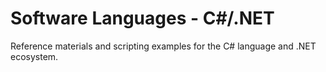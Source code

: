 # Software Languages - C#/.NET

Reference materials and scripting examples for the C# language and .NET ecosystem.
